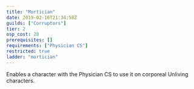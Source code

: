 ```yaml
---
title: "Mortician"
date: 2019-02-16T21:34:58Z
guilds: ["Corruptors"]
tier: 2
osp_cost: 20
prerequisites: []
requirements: ["Physician CS"]
restricted: true
ladder: "mortician"
---
```

Enables a character with the Physician CS to use it on corporeal Unliving characters.